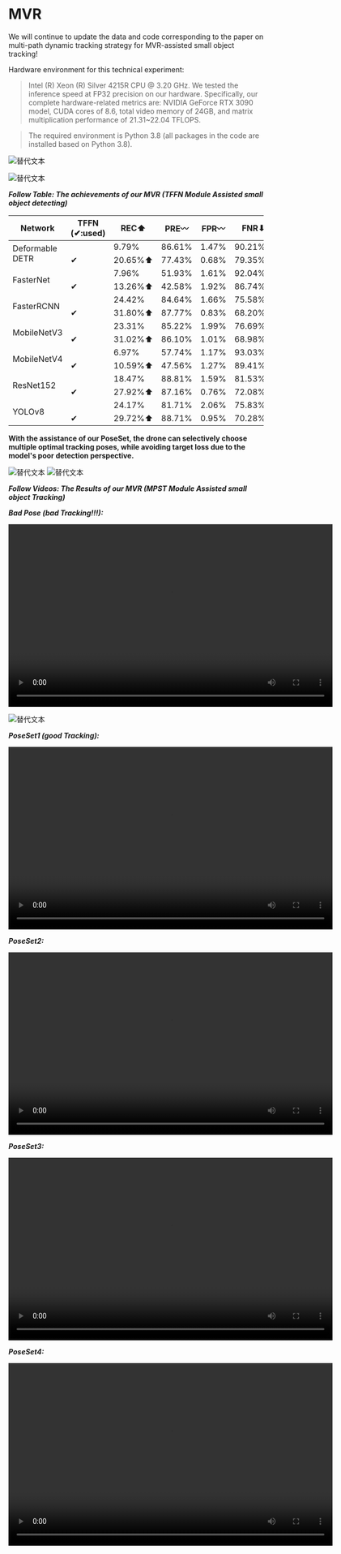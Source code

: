 # MVR
We will continue to update the data and code corresponding to the paper on multi-path dynamic tracking strategy for MVR-assisted small object tracking!

Hardware environment for this technical experiment: 

>Intel (R) Xeon (R) Silver 4215R CPU @ 3.20 GHz. We tested the inference speed at FP32 precision on our hardware. Specifically, our complete hardware-related metrics are: NVIDIA GeForce RTX 3090 model, CUDA cores of 8.6, total video memory of 24GB, and matrix multiplication performance of 21.31~22.04 TFLOPS.

>The required environment is Python 3.8 (all packages in the code are installed based on Python 3.8).


![替代文本](./paper_graph/1.gif)



![替代文本](./paper_graph/9.svg)

***Follow Table: The achievements of our MVR (TFFN Module Assisted small object detecting)***
<table>
  <thead>
    <tr>
      <th>Network</th>
      <th>TFFN (✔:used)</th>
      <th>REC⬆</th>
      <th>PRE〰</th>
      <th>FPR〰</th>
      <th>FNR⬇</th>
      <th>F1-score⬆</th>
      <th>mAP@0.5:0.95⬆</th>
      <th>mAP@0.75⬆</th>
      <th>mAP@0.5⬆</th>
    </tr>
  </thead>
  <tbody>
    <tr>
      <td rowspan="2">Deformable DETR</td>
      <td></td>
      <td>9.79%</td>
      <td>86.61%</td>
      <td>1.47%</td>
      <td>90.21%</td>
      <td>17.59%</td>
      <td>24.30%</td>
      <td>26.12%</td>
      <td>41.69%</td>
    </tr>
    <tr>
      <td>✔</td>
      <td>20.65%⬆</td>
      <td>77.43%</td>
      <td>0.68%</td>
      <td>79.35%⬇</td>
      <td>32.60%⬆</td>
      <td>41.85%⬆</td>
      <td>42.89%⬆</td>
      <td>76.11%⬆</td>
    </tr>
    <tr>
      <td rowspan="2">FasterNet</td>
      <td></td>
      <td>7.96%</td>
      <td>51.93%</td>
      <td>1.61%</td>
      <td>92.04%</td>
      <td>13.80%</td>
      <td>15.30%</td>
      <td>12.63%</td>
      <td>32.31%</td>
    </tr>
    <tr>
      <td>✔</td>
      <td>13.26%⬆</td>
      <td>42.58%</td>
      <td>1.92%</td>
      <td>86.74%⬇</td>
      <td>20.23%⬆</td>
      <td>18.40%⬆</td>
      <td>14.60%⬆</td>
      <td>40.23%⬆</td>
    </tr>
    <tr>
      <td rowspan="2">FasterRCNN</td>
      <td></td>
      <td>24.42%</td>
      <td>84.64%</td>
      <td>1.66%</td>
      <td>75.58%</td>
      <td>37.90%</td>
      <td>51.38%</td>
      <td>60.82%</td>
      <td>76.42%</td>
    </tr>
    <tr>
      <td>✔</td>
      <td>31.80%⬆</td>
      <td>87.77%</td>
      <td>0.83%</td>
      <td>68.20%⬇</td>
      <td>46.69%⬆</td>
      <td>58.45%⬆</td>
      <td>68.26%⬆</td>
      <td>88.86%⬆</td>
    </tr>
    <tr>
      <td rowspan="2">MobileNetV3</td>
      <td></td>
      <td>23.31%</td>
      <td>85.22%</td>
      <td>1.99%</td>
      <td>76.69%</td>
      <td>36.60%</td>
      <td>47.73%</td>
      <td>55.72%</td>
      <td>73.45%</td>
    </tr>
    <tr>
      <td>✔</td>
      <td>31.02%⬆</td>
      <td>86.10%</td>
      <td>1.01%</td>
      <td>68.98%⬇</td>
      <td>45.61%⬆</td>
      <td>54.74%⬆</td>
      <td>62.36%⬆</td>
      <td>86.77%⬆</td>
    </tr>
    <tr>
      <td rowspan="2">MobileNetV4</td>
      <td></td>
      <td>6.97%</td>
      <td>57.74%</td>
      <td>1.17%</td>
      <td>93.03%</td>
      <td>12.44%</td>
      <td>17.90%</td>
      <td>15.04%</td>
      <td>37.30%</td>
    </tr>
    <tr>
      <td>✔</td>
      <td>10.59%⬆</td>
      <td>47.56%</td>
      <td>1.27%</td>
      <td>89.41%⬇</td>
      <td>17.32%⬆</td>
      <td>20.36%⬆</td>
      <td>15.99%⬆</td>
      <td>44.67%⬆</td>
    </tr>
    <tr>
      <td rowspan="2">ResNet152</td>
      <td></td>
      <td>18.47%</td>
      <td>88.81%</td>
      <td>1.59%</td>
      <td>81.53%</td>
      <td>30.59%</td>
      <td>46.10%</td>
      <td>53.55%</td>
      <td>71.35%</td>
    </tr>
    <tr>
      <td>✔</td>
      <td>27.92%⬆</td>
      <td>87.16%</td>
      <td>0.76%</td>
      <td>72.08%⬇</td>
      <td>42.29%⬆</td>
      <td>55.11%⬆</td>
      <td>62.66%⬆</td>
      <td>87.41%⬆</td>
    </tr>
    <tr>
      <td rowspan="2">YOLOv8</td>
      <td></td>
      <td>24.17%</td>
      <td>81.71%</td>
      <td>2.06%</td>
      <td>75.83%</td>
      <td>37.30%</td>
      <td>55.36%</td>
      <td>66.98%</td>
      <td>78.54%</td>
    </tr>
    <tr>
      <td>✔</td>
      <td>29.72%⬆</td>
      <td>88.71%</td>
      <td>0.95%</td>
      <td>70.28%⬇</td>
      <td>44.53%⬆</td>
      <td>61.55%⬆</td>
      <td>72.93%⬆</td>
      <td>89.85%⬆</td>
    </tr>
  </tbody>
</table>



**With the assistance of our PoseSet, the drone can selectively choose multiple optimal tracking poses, while avoiding target loss due to the model's poor detection perspective.**

![替代文本](./paper_graph/001.svg)
![替代文本](./paper_graph/002.svg)

***Follow Videos: The Results of our MVR (MPST Module Assisted small object Tracking)***

***Bad Pose (bad Tracking!!!):***

<video width="640" height="360" controls>
  <source src="./90°20m_track_video.mp4" type="video/mp4">
  你的浏览器不支持 video 标签，请升级浏览器。
</video>

![替代文本](./paper_graph/004.svg)

***PoseSet1 (good Tracking):***

<video width="640" height="360" controls>
  <source src="./right_45°20m_track_video.mp4" type="video/mp4">
  你的浏览器不支持 video 标签，请升级浏览器。
</video>

***PoseSet2:***

<video width="640" height="360" controls>
  <source src="./right_45°20m_track_video.mp4" type="video/mp4">
  你的浏览器不支持 video 标签，请升级浏览器。
</video>

***PoseSet3:***

<video width="640" height="360" controls>
  <source src="./left_45°15m_track_video.mp4" type="video/mp4">
  你的浏览器不支持 video 标签，请升级浏览器。
</video>

***PoseSet4:***

<video width="640" height="360" controls>
  <source src="./left_45°10m_track_video.mp4" type="video/mp4">
  你的浏览器不支持 video 标签，请升级浏览器。
</video>


